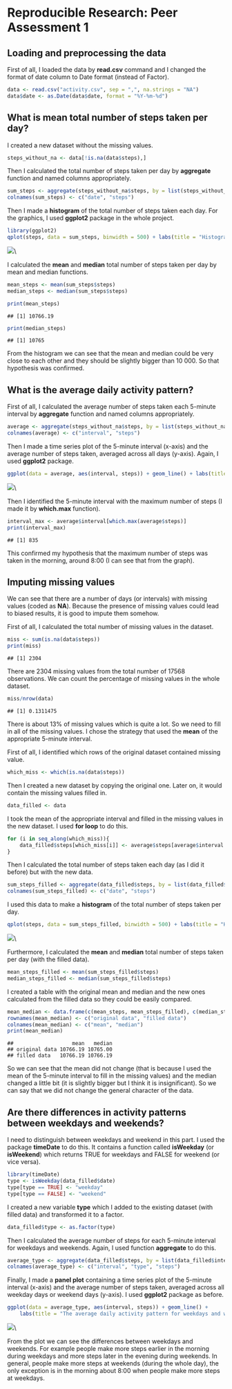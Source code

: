 # Reproducible Research: Peer Assessment 1


## Loading and preprocessing the data

First of all, I loaded the data by **read.csv** command and I changed the format of date column to Date format 
(instead of Factor).


```r
data <- read.csv("activity.csv", sep = ",", na.strings = "NA")
data$date <- as.Date(data$date, format = "%Y-%m-%d")
```

## What is mean total number of steps taken per day?

I created a new dataset without the missing values.


```r
steps_without_na <- data[!is.na(data$steps),]
```

Then I calculated the total number of steps taken per day by **aggregate** function and named columns appropriately.


```r
sum_steps <- aggregate(steps_without_na$steps, by = list(steps_without_na$date), FUN = sum)
colnames(sum_steps) <- c("date", "steps")
```

Then I made a **histogram** of the total number of steps taken each day. For the graphics, I used **ggplot2** package
in the whole project.


```r
library(ggplot2)
qplot(steps, data = sum_steps, binwidth = 500) + labs(title = "Histogram of the total number of steps taken per day", x = "Number of steps")
```

![](PA1_template_files/figure-html/unnamed-chunk-4-1.png)\

I calculated the **mean** and **median** total number of steps taken per day by mean and median functions.


```r
mean_steps <- mean(sum_steps$steps)
median_steps <- median(sum_steps$steps)

print(mean_steps)
```

```
## [1] 10766.19
```

```r
print(median_steps)
```

```
## [1] 10765
```

From the histogram we can see that the mean and median could be very close to each other and they should be slightly
bigger than 10 000. So that hypothesis was confirmed.

## What is the average daily activity pattern?

First of all, I calculated the average number of steps taken each 5-minute interval by **aggregate** function and
named columns appropriately.


```r
average <- aggregate(steps_without_na$steps, by = list(steps_without_na$interval), FUN = mean)
colnames(average) <- c("interval", "steps")
```

Then I made a time series plot of the 5-minute interval (x-axis) and the average number of steps taken, 
averaged across all days (y-axis). Again, I used **ggplot2** package.


```r
ggplot(data = average, aes(interval, steps)) + geom_line() + labs(title = "The average daily activity pattern", x = "Time interval", y = "Number of steps")
```

![](PA1_template_files/figure-html/unnamed-chunk-7-1.png)\

Then I identified the 5-minute interval with the maximum number of steps (I made it by **which.max** function).


```r
interval_max <- average$interval[which.max(average$steps)]
print(interval_max)
```

```
## [1] 835
```

This confirmed my hypothesis that the maximum number of steps was taken in the morning, around 8:00 (I can see that from the graph).

## Imputing missing values

We can see that there are a number of days (or intervals) with missing values (coded as **NA**). Because the presence of missing values could lead to biased results, it is good to impute them somehow.

First of all, I calculated the total number of missing values in the dataset.


```r
miss <- sum(is.na(data$steps))
print(miss)
```

```
## [1] 2304
```

There are 2304 missing values from the total number of 17568 observations. We can count the percentage of missing values in the whole dataset.


```r
miss/nrow(data)
```

```
## [1] 0.1311475
```

There is about 13% of missing values which is quite a lot. So we need to fill in all of the missing values. I chose the strategy that used the **mean** of the appropriate 5-minute interval.

First of all, I identified which rows of the original dataset contained missing value.


```r
which_miss <- which(is.na(data$steps))
```

Then I created a new dataset by copying the original one. Later on, it would contain the missing values filled in.


```r
data_filled <- data
```

I took the mean of the appropriate interval and filled in the missing values in the new dataset. I used **for loop** to do this.


```r
for (i in seq_along(which_miss)){
    data_filled$steps[which_miss[i]] <- average$steps[average$interval == data_filled$interval[which_miss[i]]]
}
```

Then I calculated the total number of steps taken each day (as I did it before) but with the new data.


```r
sum_steps_filled <- aggregate(data_filled$steps, by = list(data_filled$date), FUN = sum)
colnames(sum_steps_filled) <- c("date", "steps")
```

I used this data to make a **histogram** of the total number of steps taken per day.


```r
qplot(steps, data = sum_steps_filled, binwidth = 500) + labs(title = "Histogram of the total number of steps taken per day (filled data)", x = "Number of steps")
```

![](PA1_template_files/figure-html/unnamed-chunk-15-1.png)\

Furthermore, I calculated the **mean** and **median** total number of steps taken per day (with the filled data).


```r
mean_steps_filled <- mean(sum_steps_filled$steps)
median_steps_filled <- median(sum_steps_filled$steps)
```

I created a table with the original mean and median and the new ones calculated from the filled data so they could be easily compared.


```r
mean_median <- data.frame(c(mean_steps, mean_steps_filled), c(median_steps, median_steps_filled))
rownames(mean_median) <- c("original data", "filled data")
colnames(mean_median) <- c("mean", "median")
print(mean_median)
```

```
##                   mean   median
## original data 10766.19 10765.00
## filled data   10766.19 10766.19
```

So we can see that the mean did not change (that is because I used the mean of the 5-minute interval to fill in the missing values) and the median changed a little bit (it is slightly bigger but I think it is insignificant). So we can say that we did not change the general character of the data.

## Are there differences in activity patterns between weekdays and weekends?

I need to distinguish between weekdays and weekend in this part. I used the package **timeDate** to do this. It contains a function called **isWeekday** (or **isWeekend**) which returns TRUE for weekdays and FALSE for weekend (or vice versa).


```r
library(timeDate)
type <- isWeekday(data_filled$date)
type[type == TRUE] <- "weekday"
type[type == FALSE] <- "weekend"
```

I created a new variable **type** which I added to the existing dataset (with filled data) and transformed it to a factor.


```r
data_filled$type <- as.factor(type)
```

Then I calculated the average number of steps for each 5-minute interval for weekdays and weekends. Again, I used function **aggregate** to do this.


```r
average_type <- aggregate(data_filled$steps, by = list(data_filled$interval, data_filled$type), FUN = mean)
colnames(average_type) <- c("interval", "type", "steps")
```

Finally, I made a **panel plot** containing a time series plot of the 5-minute interval (x-axis) and the average number of steps taken, averaged across all weekday days or weekend days (y-axis). I used **ggplot2** package as before.


```r
ggplot(data = average_type, aes(interval, steps)) + geom_line() + 
    labs(title = "The average daily activity pattern for weekdays and weekends", x = "Time interval", y = "Number of steps") + facet_grid(type~.)
```

![](PA1_template_files/figure-html/unnamed-chunk-21-1.png)\

From the plot we can see the differences between weekdays and weekends. For example people make more steps earlier in the morning during weekdays and more steps later in the evening during weekends. In general, people make more steps at weekends (during the whole day), the only exception is in the morning about 8:00 when people make more steps at weekdays.
